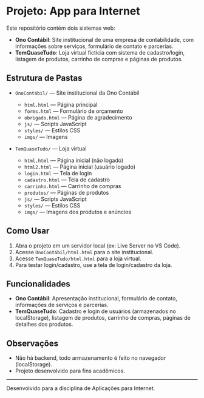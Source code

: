 # Projeto: App para Internet

Este repositório contém dois sistemas web:

- **Ono Contábil**: Site institucional de uma empresa de contabilidade, com informações sobre serviços, formulário de contato e parcerias.
- **TemQuaseTudo**: Loja virtual fictícia com sistema de cadastro/login, listagem de produtos, carrinho de compras e páginas de produtos.

## Estrutura de Pastas

- `OnoContábil/` — Site institucional da Ono Contábil
  - `html.html` — Página principal
  - `forms.html` — Formulário de orçamento
  - `obrigado.html` — Página de agradecimento
  - `js/` — Scripts JavaScript
  - `styles/` — Estilos CSS
  - `imgs/` — Imagens

- `TemQuaseTudo/` — Loja virtual
  - `html.html` — Página inicial (não logado)
  - `html2.html` — Página inicial (usuário logado)
  - `login.html` — Tela de login
  - `cadastro.html` — Tela de cadastro
  - `carrinho.html` — Carrinho de compras
  - `produtos/` — Páginas de produtos
  - `js/` — Scripts JavaScript
  - `styles/` — Estilos CSS
  - `imgs/` — Imagens dos produtos e anúncios

## Como Usar

1. Abra o projeto em um servidor local (ex: Live Server no VS Code).
2. Acesse `OnoContábil/html.html` para o site institucional.
3. Acesse `TemQuaseTudo/html.html` para a loja virtual.
4. Para testar login/cadastro, use a tela de login/cadastro da loja.

## Funcionalidades

- **Ono Contábil**: Apresentação institucional, formulário de contato, informações de serviços e parcerias.
- **TemQuaseTudo**: Cadastro e login de usuários (armazenados no localStorage), listagem de produtos, carrinho de compras, páginas de detalhes dos produtos.

## Observações
- Não há backend, todo armazenamento é feito no navegador (localStorage).
- Projeto desenvolvido para fins acadêmicos.

---
Desenvolvido para a disciplina de Aplicações para Internet.